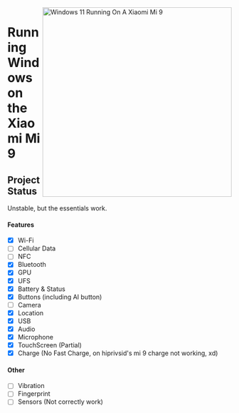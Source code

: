 <img align="right" src="https://github.com/woacepheus/Port-Windows-11-Xiaomi-Mi-9/blob/main/cepheus.png" width="425" alt="Windows 11 Running On A Xiaomi Mi 9">

# Running Windows on the Xiaomi Mi 9

## Project Status

Unstable, but the essentials work.

#### Features

- [x] Wi-Fi
- [ ] Cellular Data 
- [ ] NFC 
- [x] Bluetooth
- [x] GPU
- [x] UFS
- [x] Battery & Status
- [x] Buttons (including AI button)
- [ ] Camera
- [x] Location
- [x] USB
- [x] Audio
- [x] Microphone
- [x] TouchScreen (Partial)
- [x] Charge (No Fast Charge, on hiprivsid's mi 9 charge not working, xd)

#### Other

- [ ] Vibration
- [ ] Fingerprint
- [ ] Sensors (Not correctly work)
